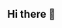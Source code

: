 ## Hi there 👋

<!--

- 🔭 I’m currently working on Mobile warehouse robots
- 🌱 I’m learning long-term autonomous path planning and robotic surgery.
- 👯 I’m looking to collaborate on open source computer vision tasks and AR
- 🤔 I’m seeking help branching into BCI interfaces and autonomous planning.
- 💬 Ask me about testing robots
- 📫 How to reach me: anasshahzad1996@gmail.com
-->
